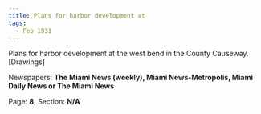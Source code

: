```yaml
---  
title: Plans for harbor development at  
tags:  
  - Feb 1931  
---  
```

  
Plans for harbor development at the west bend in the County Causeway. [Drawings]  
  
Newspapers: **The Miami News (weekly), Miami News-Metropolis, Miami Daily News or The Miami News**  
  
Page: **8**, Section: **N/A** 
